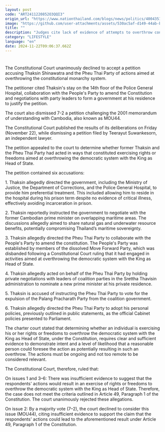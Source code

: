 ```yaml
---
layout: post
code: "ART2411220852O3QQI3"
origin_url: "https://www.nationthailand.com/blogs/news/politics/40043518"
image: "https://github.com/user-attachments/assets/530ac5af-d149-44ab-bbce-cd3003697b0c"
title: ""
description: "Judges cite lack of evidence of attempts to overthrow constitutional monarchy system"
category: "LIFESTYLE"
language: "en"
date: 2024-11-22T09:06:37.662Z
---
```


# 









The Constitutional Court unanimously declined to accept a petition accusing Thaksin Shinawatra and the Pheu Thai Party of actions aimed at overthrowing the constitutional monarchy system.

The petitioner cited Thaksin's stay on the 14th floor of the Police General Hospital, collaboration with the People's Party to amend the Constitution and negotiations with party leaders to form a government at his residence to justify the petition.

The court also dismissed 7-2 a petition challenging the 2001 memorandum of understanding with Cambodia, also known as MOU44.

The Constitutional Court published the results of its deliberations on Friday (November 22), while dismissing a petition filed by Teerayut Suwankesorn, an independent lawyer.

The petition appealed to the court to determine whether former Thaksin and the Pheu Thai Party had acted in ways that constituted exercising rights or freedoms aimed at overthrowing the democratic system with the King as Head of State.

The petition contained six accusations:

1\. Thaksin allegedly directed the government, including the Ministry of Justice, the Department of Corrections, and the Police General Hospital, to provide him preferential treatment. This included allowing him to reside in the hospital during his prison term despite no evidence of critical illness, effectively avoiding incarceration in prison.

2\. Thaksin reportedly instructed the government to negotiate with the former Cambodian prime minister on overlapping maritime areas. The discussions allegedly aimed to share natural gas and underwater resource benefits, potentially compromising Thailand’s maritime sovereignty.

3\. Thaksin allegedly directed the Pheu Thai Party to collaborate with the People's Party to amend the constitution. The People's Party was established by members of the dissolved Move Forward Party, which was disbanded following a Constitutional Court ruling that it had engaged in activities aimed at overthrowing the democratic system with the King as Head of State.

4\. Thaksin allegedly acted on behalf of the Pheu Thai Party by holding private negotiations with leaders of coalition parties in the Srettha Thavisin administration to nominate a new prime minister at his private residence.

5\. Thaksin is accused of instructing the Pheu Thai Party to vote for the expulsion of the Palang Pracharath Party from the coalition government.

6\. Thaksin allegedly directed the Pheu Thai Party to adopt his personal policies, previously outlined in public statements, as the official Cabinet policies presented to Parliament.

The charter court stated that determining whether an individual is exercising his or her rights or freedoms to overthrow the democratic system with the King as Head of State, under the Constitution, requires clear and sufficient evidence to demonstrate intent and a level of likelihood that a reasonable person could foresee the action as potentially resulting in such an overthrow. The actions must be ongoing and not too remote to be considered relevant.

The Constitutional Court, therefore, ruled that:

On issues 1 and 3–6: There was insufficient evidence to suggest that the respondents' actions would result in an exercise of rights or freedoms to overthrow the democratic system with the King as Head of State. Therefore, the case does not meet the criteria outlined in Article 49, Paragraph 1 of the Constitution. The court unanimously rejected these allegations.

On issue 2: By a majority vote (7–2), the court declined to consider this issue (MOU44), citing insufficient evidence to support the claim that the respondents' actions could lead to the aforementioned result under Article 49, Paragraph 1 of the Constitution.

